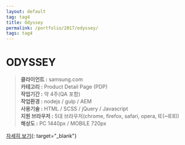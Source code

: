 ```yaml
---
layout: default
tag: tag4
title: Odyssey
permalink: /portfolio/2017/odyssey/
tags: tag4
---
```

# ODYSSEY
> **클라이언트 :** samsung.com   
> **카테고리 :** Product Detail Page (PDP)   
> **작업기간 :** 약 4주(QA 포함)   
> **작업환경 :** nodejs / gulp / AEM   
> **사용기술 :** HTML / SCSS / jQuery / Javascript   
> **지원 브라우저 :** 5대 브라우저(chrome, firefox, safari, opera, IE(~IE8))   
> **해상도 :** PC 1440px / MOBILE 720px   

[자세히 보기](/src/2017/odyssey){: target="_blank"}

